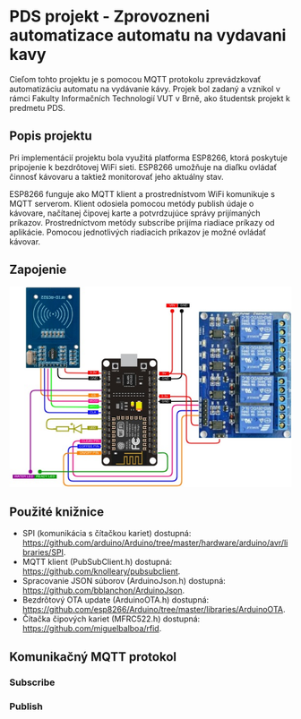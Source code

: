 # PDS projekt - Zprovozneni automatizace automatu na vydavani kavy

Cieľom tohto projektu je s pomocou MQTT protokolu zprevádzkovať automatizáciu automatu na vydávanie kávy. Projek bol zadaný a vznikol v rámci Fakulty Informačních Technologií VUT v Brně, ako študentsk projekt k predmetu PDS.

## Popis projektu

Pri implementácií projektu bola využitá platforma ESP8266, ktorá poskytuje pripojenie k bezdrôtovej WiFi sieti. ESP8266 umožňuje na diaľku ovládať činnosť kávovaru a taktiež monitorovať jeho aktuálny stav.

ESP8266 funguje ako MQTT klient a prostrednístvom WiFi komunikuje s MQTT serverom. Klient odosiela pomocou metódy publish údaje o kávovare, načítanej čipovej karte a potvrdzujúce správy prijímaných príkazov. Prostredníctvom metódy subscribe prijíma riadiace príkazy od aplikácie. Pomocou jednotlivých riadiacich príkazov je možné ovládať kávovar.  

## Zapojenie

![alt text](https://github.com/hajdiktomas/PDS-projekt/blob/master/img/Schema_zapojenia.jpg)

## Použité knižnice
- SPI (komunikácia s čítačkou kariet) dostupná: https://github.com/arduino/Arduino/tree/master/hardware/arduino/avr/libraries/SPI.
- MQTT klient (PubSubClient.h) dostupná:  https://github.com/knolleary/pubsubclient.
- Spracovanie JSON súborov (ArduinoJson.h) dostupná: https://github.com/bblanchon/ArduinoJson.
- Bezdrôtový OTA update (ArduinoOTA.h) dostupná: https://github.com/esp8266/Arduino/tree/master/libraries/ArduinoOTA.
- Čítačka čipových kariet (MFRC522.h) dostupná: https://github.com/miguelbalboa/rfid.

## Komunikačný MQTT protokol

### Subscribe


### Publish
